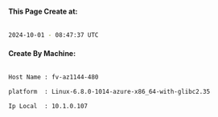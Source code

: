 
   
#### This Page Create at:

```bash

2024-10-01 - 08:47:37 UTC

```

#### Create By Machine:

```bash

Host Name : fv-az1144-480

platform  : Linux-6.8.0-1014-azure-x86_64-with-glibc2.35

Ip Local  : 10.1.0.107

```

